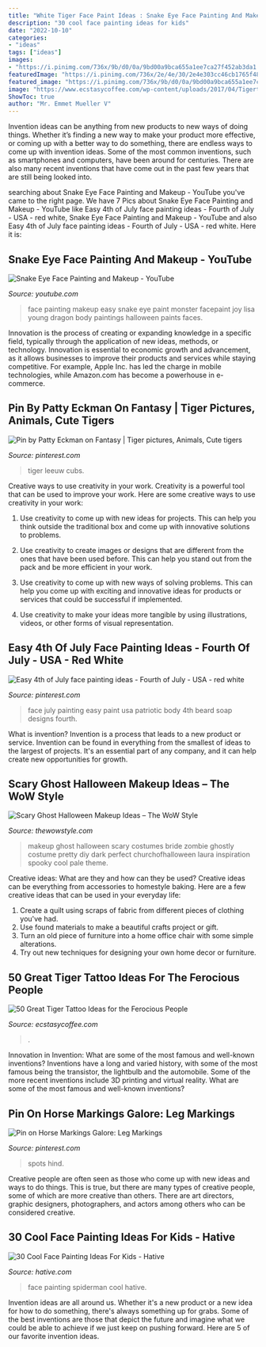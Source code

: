```yaml
---
title: "White Tiger Face Paint Ideas : Snake Eye Face Painting And Makeup"
description: "30 cool face painting ideas for kids"
date: "2022-10-10"
categories:
- "ideas"
tags: ["ideas"]
images:
- "https://i.pinimg.com/736x/9b/d0/0a/9bd00a9bca655a1ee7ca27f452ab3da1.jpg"
featuredImage: "https://i.pinimg.com/736x/2e/4e/30/2e4e303cc46cb1765f48495ba275c075--tiger-art-tiger-cubs.jpg"
featured_image: "https://i.pinimg.com/736x/9b/d0/0a/9bd00a9bca655a1ee7ca27f452ab3da1.jpg"
image: "https://www.ecstasycoffee.com/wp-content/uploads/2017/04/Tigertattoos-tiger-Blackandgreytattoo.jpg"
ShowToc: true
author: "Mr. Emmet Mueller V"
---
```



Invention ideas can be anything from new products to new ways of doing things. Whether it’s finding a new way to make your product more effective, or coming up with a better way to do something, there are endless ways to come up with invention ideas. Some of the most common inventions, such as smartphones and computers, have been around for centuries. There are also many recent inventions that have come out in the past few years that are still being looked into.

	

		
searching about Snake Eye Face Painting and Makeup - YouTube you've came to the right page. We have 7 Pics about Snake Eye Face Painting and Makeup - YouTube like Easy 4th of July face painting ideas - Fourth of July - USA - red white, Snake Eye Face Painting and Makeup - YouTube and also Easy 4th of July face painting ideas - Fourth of July - USA - red white. Here it is:
		
    
## Snake Eye Face Painting And Makeup - YouTube

<img loading=lazy src="http://i.ytimg.com/vi/YMRw2JXTbWI/maxresdefault.jpg" onerror="this.onerror=null;this.src='https://tse2.mm.bing.net/th?id=OIP.mx1lbbbOvqkz1PoNr7HAiQHaEK&amp;pid=15.1';" alt="Snake Eye Face Painting and Makeup - YouTube">

_Source: youtube.com_

>face painting makeup easy snake eye paint monster facepaint joy lisa young dragon body paintings halloween paints faces. 

	

Innovation is the process of creating or expanding knowledge in a specific field, typically through the application of new ideas, methods, or technology. Innovation is essential to economic growth and advancement, as it allows businesses to improve their products and services while staying competitive. For example, Apple Inc. has led the charge in mobile technologies, while Amazon.com has become a powerhouse in e-commerce.

    
## Pin By Patty Eckman On Fantasy | Tiger Pictures, Animals, Cute Tigers

<img loading=lazy src="https://i.pinimg.com/736x/2e/4e/30/2e4e303cc46cb1765f48495ba275c075--tiger-art-tiger-cubs.jpg" onerror="this.onerror=null;this.src='https://tse1.mm.bing.net/th?id=OIP.VvgA3NwdH9b4z4IzOF0HYwHaFL&amp;pid=15.1';" alt="Pin by Patty Eckman on Fantasy | Tiger pictures, Animals, Cute tigers">

_Source: pinterest.com_

>tiger leeuw cubs. 

	

Creative ways to use creativity in your work.
Creativity is a powerful tool that can be used to improve your work. Here are some creative ways to use creativity in your work:
1. Use creativity to come up with new ideas for projects. This can help you think outside the traditional box and come up with innovative solutions to problems.

2. Use creativity to create images or designs that are different from the ones that have been used before. This can help you stand out from the pack and be more efficient in your work.

3. Use creativity to come up with new ways of solving problems. This can help you come up with exciting and innovative ideas for products or services that could be successful if implemented.

4. Use creativity to make your ideas more tangible by using illustrations, videos, or other forms of visual representation.

    
## Easy 4th Of July Face Painting Ideas - Fourth Of July - USA - Red White

<img loading=lazy src="https://i.pinimg.com/736x/9b/d0/0a/9bd00a9bca655a1ee7ca27f452ab3da1.jpg" onerror="this.onerror=null;this.src='https://tse2.mm.bing.net/th?id=OIP.rYRt-ALJqF4xz-_rcrUGjwHaKl&amp;pid=15.1';" alt="Easy 4th of July face painting ideas - Fourth of July - USA - red white">

_Source: pinterest.com_

>face july painting easy paint usa patriotic body 4th beard soap designs fourth. 

	

What is invention?
Invention is a process that leads to a new product or service. Invention can be found in everything from the smallest of ideas to the largest of projects. It's an essential part of any company, and it can help create new opportunities for growth.

    
## Scary Ghost Halloween Makeup Ideas – The WoW Style

<img loading=lazy src="http://thewowstyle.com/wp-content/uploads/2016/06/Perfect-Ghost-Halloween-Makeup.jpg" onerror="this.onerror=null;this.src='https://tse1.mm.bing.net/th?id=OIP.ovdOXrYo6TUDS6MFk8fAYwHaLH&amp;pid=15.1';" alt="Scary Ghost Halloween Makeup Ideas – The WoW Style">

_Source: thewowstyle.com_

>makeup ghost halloween scary costumes bride zombie ghostly costume pretty diy dark perfect churchofhalloween laura inspiration spooky cool pale theme. 

	

Creative ideas: What are they and how can they be used?
Creative ideas can be everything from accessories to homestyle baking. Here are a few creative ideas that can be used in your everyday life: 
1. Create a quilt using scraps of fabric from different pieces of clothing you've had.
2. Use found materials to make a beautiful crafts project or gift.
3. Turn an old piece of furniture into a home office chair with some simple alterations.
4. Try out new techniques for designing your own home decor or furniture.

    
## 50 Great Tiger Tattoo Ideas For The Ferocious People

<img loading=lazy src="https://www.ecstasycoffee.com/wp-content/uploads/2017/04/Tigertattoos-tiger-Blackandgreytattoo.jpg" onerror="this.onerror=null;this.src='https://tse3.mm.bing.net/th?id=OIP.J0SF-XlxEgv1cp0AQ11_oAHaHa&amp;pid=15.1';" alt="50 Great Tiger Tattoo Ideas for the Ferocious People">

_Source: ecstasycoffee.com_

>. 

	

Innovation in Invention: What are some of the most famous and well-known inventions?
Inventions have a long and varied history, with some of the most famous being the transistor, the lightbulb and the automobile. Some of the more recent inventions include 3D printing and virtual reality. What are some of the most famous and well-known inventions?

    
## Pin On Horse Markings Galore: Leg Markings

<img loading=lazy src="https://i.pinimg.com/736x/ab/33/f7/ab33f7938ff05d2fabe638226230a298.jpg" onerror="this.onerror=null;this.src='https://tse4.mm.bing.net/th?id=OIP.fB7MhsBA02fxZfi9WGVYrwHaFt&amp;pid=15.1';" alt="Pin on Horse Markings Galore: Leg Markings">

_Source: pinterest.com_

>spots hind. 

	

Creative people are often seen as those who come up with new ideas and ways to do things. This is true, but there are many types of creative people, some of which are more creative than others. There are art directors, graphic designers, photographers, and actors among others who can be considered creative.

    
## 30 Cool Face Painting Ideas For Kids - Hative

<img loading=lazy src="https://hative.com/wp-content/uploads/2014/10/face-painting-ideas-for-kids/20-spiderman.jpg" onerror="this.onerror=null;this.src='https://tse3.mm.bing.net/th?id=OIP.pBAYnvjJaB5QzY49PwPMOAHaJ4&amp;pid=15.1';" alt="30 Cool Face Painting Ideas For Kids - Hative">

_Source: hative.com_

>face painting spiderman cool hative. 

	

Invention ideas are all around us. Whether it's a new product or a new idea for how to do something, there's always something up for grabs. Some of the best inventions are those that depict the future and imagine what we could be able to achieve if we just keep on pushing forward. Here are 5 of our favorite invention ideas.

